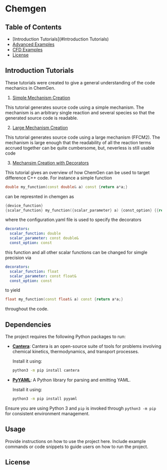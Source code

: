 # Chemgen


## Table of Contents

- [Introduction Tutorials](#Introduction Tutorials)
- [Advanced Examples](#dependencies)
- [CFD Examples](#usage)
- [License](#license)

## Introduction Tutorials 

These tutorials were created to give a general understanding of the code mechanics in ChemGen. 

1) [Simple Mechanism Creation](./simple_mech_creation/README.md)

This tutorial generates source code using a simple mechanism. The mechanism is an arbitrary single reaction and several species so that the generated source code is readable.

2) [Large Mechanism Creation](./large_mech_creation/README.md)

This tutorial generates source code using a large mechanism (FFCM2). The mechanism is large enough that the readability of all the reaction terms accrued together can be quite cumbersome, but, neverless is still usable code

3) [Mechansim Creation with Decorators](./decorators/README.md)

This tutorial gives an overview of how ChemGen can be used to target difference C++ code. For instance a simple function

```cpp
double my_function(const double& a) const {return a*a;}
```

can be represnted in chemgen as

```cpp
{device_function}
{scalar_function} my_function({scalar_parameter} a) {const_option} {{return a*a;}}
```

where the configuration.yaml file is used to specify the decorators
```yaml
decorators:
  scalar_function: double
  scalar_parameter: const double&
  const_option: const
```

this function and all other scalar functions can be changed for simgle precision  via
```yaml
decorators:
  scalar_function: float
  scalar_parameter: const float&
  const_option: const
```

to yield

```cpp
float my_function(const float& a) const {return a*a;}
```

throughout the code.
## Dependencies

The project requires the following Python packages to run:

- **[Cantera](https://cantera.org)**: Cantera is an open-source suite of tools for problems involving chemical kinetics, thermodynamics, and transport processes.
  
  Install it using:

  ```bash
  python3 -m pip install cantera
  ```

- **[PyYAML](https://pyyaml.org/)**: A Python library for parsing and emitting YAML.
  
  Install it using:

  ```bash
  python3 -m pip install pyyaml
  ```

Ensure you are using Python 3 and `pip` is invoked through `python3 -m pip` for consistent environment management.

## Usage

Provide instructions on how to use the project here. Include example commands or code snippets to guide users on how to run the project.

## License


